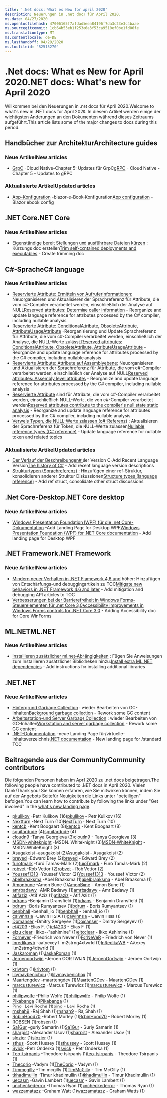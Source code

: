 ```yaml
---
title: '.Net docs: What es New for April 2020'
description: Neuerungen in .net docs für April 2020.
ms.date: 04/27/2020
ms.openlocfilehash: 47006165f7afdad5eea84196f7da3c23e3c4baae
ms.sourcegitcommit: 1cb64b53eb1f253e6a3f53ca9510ef0be1fd06fe
ms.translationtype: MT
ms.contentlocale: de-DE
ms.lasthandoff: 04/29/2020
ms.locfileid: "82515270"
---
```

# <a name="net-docs-whats-new-for-april-2020"></a><span data-ttu-id="630cf-103">.Net docs: What es New for April 2020</span><span class="sxs-lookup"><span data-stu-id="630cf-103">.NET docs: What's new for April 2020</span></span>

<span data-ttu-id="630cf-104">Willkommen bei den Neuerungen in .net docs für April 2020.</span><span class="sxs-lookup"><span data-stu-id="630cf-104">Welcome to what's new in .NET docs for April 2020.</span></span> <span data-ttu-id="630cf-105">In diesem Artikel werden einige der wichtigsten Änderungen an den Dokumenten während dieses Zeitraums aufgeführt.</span><span class="sxs-lookup"><span data-stu-id="630cf-105">This article lists some of the major changes to docs during this period.</span></span>

## <a name="architecture-guides"></a><span data-ttu-id="630cf-106">Handbücher zur Architektur</span><span class="sxs-lookup"><span data-stu-id="630cf-106">Architecture guides</span></span>

### <a name="new-articles"></a><span data-ttu-id="630cf-107">Neue Artikel</span><span class="sxs-lookup"><span data-stu-id="630cf-107">New articles</span></span>

- <span data-ttu-id="630cf-108">[GrpC](../architecture/cloud-native/grpc.md) -Cloud Native-Chapter 5: Updates für GrpC</span><span class="sxs-lookup"><span data-stu-id="630cf-108">[gRPC](../architecture/cloud-native/grpc.md) - Cloud Native - Chapter 5 - Updates to gRPC</span></span>

### <a name="updated-articles"></a><span data-ttu-id="630cf-109">Aktualisierte Artikel</span><span class="sxs-lookup"><span data-stu-id="630cf-109">Updated articles</span></span>

- <span data-ttu-id="630cf-110">[App-Konfiguration](../architecture/blazor-for-web-forms-developers/config.md) -blazor-e-Book-Konfiguration</span><span class="sxs-lookup"><span data-stu-id="630cf-110">[App configuration](../architecture/blazor-for-web-forms-developers/config.md) - Blazor ebook config</span></span>

## <a name="net-core"></a><span data-ttu-id="630cf-111">.NET Core</span><span class="sxs-lookup"><span data-stu-id="630cf-111">.NET Core</span></span>

### <a name="new-articles"></a><span data-ttu-id="630cf-112">Neue Artikel</span><span class="sxs-lookup"><span data-stu-id="630cf-112">New articles</span></span>

- <span data-ttu-id="630cf-113">[Eigenständige bereit Stellungen und ausführbare Dateien kürzen](../core/deploying/trim-self-contained.md) : Kürzungs doc erstellen</span><span class="sxs-lookup"><span data-stu-id="630cf-113">[Trim self-contained deployments and executables](../core/deploying/trim-self-contained.md) - Create trimming doc</span></span>

## <a name="c-language"></a><span data-ttu-id="630cf-114">C#-Sprache</span><span class="sxs-lookup"><span data-stu-id="630cf-114">C# language</span></span>

### <a name="new-articles"></a><span data-ttu-id="630cf-115">Neue Artikel</span><span class="sxs-lookup"><span data-stu-id="630cf-115">New articles</span></span>

- <span data-ttu-id="630cf-116">[Reservierte Attribute: Ermitteln von Aufruferinformationen:](../csharp/language-reference/attributes/caller-information.md) Neuorganisieren und Aktualisieren der Sprachreferenz für Attribute, die vom c#-Compiler verarbeitet werden, einschließlich der Analyse auf NULL</span><span class="sxs-lookup"><span data-stu-id="630cf-116">[Reserved attributes: Determine caller information](../csharp/language-reference/attributes/caller-information.md) - Reorganize and update language reference for attributes processed by the C# compiler, including nullable analysis</span></span>
- <span data-ttu-id="630cf-117">[Reservierte Attribute: ConditionalAttribute, ObsoleteAttribute, AttributeUsageAttribute](../csharp/language-reference/attributes/general.md) -Reorganisierung und Update Sprachreferenz für Attribute, die vom c#-Compiler verarbeitet werden, einschließlich der Analyse, die NULL-Werte zulässt.</span><span class="sxs-lookup"><span data-stu-id="630cf-117">[Reserved attributes: ConditionalAttribute, ObsoleteAttribute, AttributeUsageAttribute](../csharp/language-reference/attributes/general.md) - Reorganize and update language reference for attributes processed by the C# compiler, including nullable analysis</span></span>
- <span data-ttu-id="630cf-118">[Reservierte Attribute: Attribute auf Assemblyebene:](../csharp/language-reference/attributes/global.md) Neuorganisieren und Aktualisieren der Sprachreferenz für Attribute, die vom c#-Compiler verarbeitet werden, einschließlich der Analyse auf NULL</span><span class="sxs-lookup"><span data-stu-id="630cf-118">[Reserved attributes: Assembly level attributes](../csharp/language-reference/attributes/global.md) - Reorganize and update language reference for attributes processed by the C# compiler, including nullable analysis</span></span>
- <span data-ttu-id="630cf-119">[Reservierte Attribute](../csharp/language-reference/attributes/nullable-analysis.md) sind für Attribute, die vom c#-Compiler verarbeitet werden, einschließlich NULL-Werte, die von c#-Compiler verarbeitet werden</span><span class="sxs-lookup"><span data-stu-id="630cf-119">[Reserved attributes contribute to the compiler's null state static analysis](../csharp/language-reference/attributes/nullable-analysis.md) - Reorganize and update language reference for attributes processed by the C# compiler, including nullable analysis</span></span>
- <span data-ttu-id="630cf-120">[Verweis Typen, die NULL-Werte zulassen (c#-Referenz)](../csharp/language-reference/builtin-types/nullable-reference-types.md) : Aktualisieren der Sprachreferenz für Token, die NULL-Werte zulassen</span><span class="sxs-lookup"><span data-stu-id="630cf-120">[Nullable reference types (C# reference)](../csharp/language-reference/builtin-types/nullable-reference-types.md) - Update language reference for nullable token and related topics</span></span>

### <a name="updated-articles"></a><span data-ttu-id="630cf-121">Aktualisierte Artikel</span><span class="sxs-lookup"><span data-stu-id="630cf-121">Updated articles</span></span>

- <span data-ttu-id="630cf-122">[Der Verlauf der Beschreibungen\# ](../csharp/whats-new/csharp-version-history.md) der Version C-Add Recent Language Version</span><span class="sxs-lookup"><span data-stu-id="630cf-122">[The history of C\#](../csharp/whats-new/csharp-version-history.md) - Add recent language version descriptions</span></span>
- <span data-ttu-id="630cf-123">[Strukturtypen (Sprachreferenz)](../csharp/language-reference/builtin-types/struct.md) : Hinzufügen einer ref-Struktur, konsolidieren anderer Struktur Diskussionen</span><span class="sxs-lookup"><span data-stu-id="630cf-123">[Structure types (language reference)](../csharp/language-reference/builtin-types/struct.md) - Add ref struct, consolidate other struct discussions</span></span>

## <a name="net-core-desktop"></a><span data-ttu-id="630cf-124">.Net Core-Desktop</span><span class="sxs-lookup"><span data-stu-id="630cf-124">.NET Core desktop</span></span>

### <a name="new-articles"></a><span data-ttu-id="630cf-125">Neue Artikel</span><span class="sxs-lookup"><span data-stu-id="630cf-125">New articles</span></span>

- <span data-ttu-id="630cf-126">[Windows Presentation Foundation (WPF) für die .net Core-Dokumentation](../desktop-wpf/index.yml) -Add Landing Page for Desktop WPF</span><span class="sxs-lookup"><span data-stu-id="630cf-126">[Windows Presentation Foundation (WPF) for .NET Core documentation](../desktop-wpf/index.yml) - Add landing page for Desktop WPF</span></span>

## <a name="net-framework"></a><span data-ttu-id="630cf-127">.NET Framework</span><span class="sxs-lookup"><span data-stu-id="630cf-127">.NET Framework</span></span>

### <a name="new-articles"></a><span data-ttu-id="630cf-128">Neue Artikel</span><span class="sxs-lookup"><span data-stu-id="630cf-128">New articles</span></span>

- <span data-ttu-id="630cf-129">[Mindern neuer Verhalten in .NET Framework 4,6 und](../framework/migration-guide/mitigations.md) höher: Hinzufügen von Entschärfungs-und debuggingartikeln zu TOC</span><span class="sxs-lookup"><span data-stu-id="630cf-129">[Mitigate new behaviors in .NET Framework 4.6 and later](../framework/migration-guide/mitigations.md) - Add mitigation and debugging API articles to TOC</span></span>
- <span data-ttu-id="630cf-130">[Verbesserungen bei der Barrierefreiheit in Windows Forms-Steuerelementen für .net Core 3,0](../framework/winforms/windows-forms-accessibility-improvements.md)</span><span class="sxs-lookup"><span data-stu-id="630cf-130">[Accessibility improvements in Windows Forms controls for .NET Core 3.0](../framework/winforms/windows-forms-accessibility-improvements.md) - Adding Accessibility doc for Core WinForms</span></span>

## <a name="mlnet"></a><span data-ttu-id="630cf-131">ML.NET</span><span class="sxs-lookup"><span data-stu-id="630cf-131">ML.NET</span></span>

### <a name="new-articles"></a><span data-ttu-id="630cf-132">Neue Artikel</span><span class="sxs-lookup"><span data-stu-id="630cf-132">New articles</span></span>

- <span data-ttu-id="630cf-133">[Installieren zusätzlicher ml.net-Abhängigkeiten](../machine-learning/how-to-guides/install-extra-dependencies.md) : Fügen Sie Anweisungen zum Installieren zusätzlicher Bibliotheken hinzu.</span><span class="sxs-lookup"><span data-stu-id="630cf-133">[Install extra ML.NET dependencies](../machine-learning/how-to-guides/install-extra-dependencies.md) - Add instructions for installing additional libraries</span></span>

## <a name="net"></a><span data-ttu-id="630cf-134">.NET</span><span class="sxs-lookup"><span data-stu-id="630cf-134">.NET</span></span>

### <a name="new-articles"></a><span data-ttu-id="630cf-135">Neue Artikel</span><span class="sxs-lookup"><span data-stu-id="630cf-135">New articles</span></span>

- <span data-ttu-id="630cf-136">[Hintergrund Garbage Collection](../standard/garbage-collection/background-gc.md) : wieder Bearbeiten von GC-Inhalten</span><span class="sxs-lookup"><span data-stu-id="630cf-136">[Background garbage collection](../standard/garbage-collection/background-gc.md) - Rework some GC content</span></span>
- <span data-ttu-id="630cf-137">[Arbeitsstation-und Server Garbage Collection](../standard/garbage-collection/workstation-server-gc.md) : wieder Bearbeiten von GC-Inhalten</span><span class="sxs-lookup"><span data-stu-id="630cf-137">[Workstation and server garbage collection](../standard/garbage-collection/workstation-server-gc.md) - Rework some GC content</span></span>
- <span data-ttu-id="630cf-138">[.NET-Dokumentation](../standard/index.yml) -neue Landing Page für/virtuelle-Inhaltsverzeichnis</span><span class="sxs-lookup"><span data-stu-id="630cf-138">[.NET documentation](../standard/index.yml) - New landing page for /standard TOC</span></span>

## <a name="community-contributors"></a><span data-ttu-id="630cf-139">Beitragende aus der Community</span><span class="sxs-lookup"><span data-stu-id="630cf-139">Community contributors</span></span>

<span data-ttu-id="630cf-140">Die folgenden Personen haben im April 2020 zu .net docs beigetragen.</span><span class="sxs-lookup"><span data-stu-id="630cf-140">The following people have contributed to .NET docs in April 2020.</span></span> <span data-ttu-id="630cf-141">Vielen Dank!</span><span class="sxs-lookup"><span data-stu-id="630cf-141">Thank you!</span></span> <span data-ttu-id="630cf-142">Sie können erfahren, wie Sie mitwirken können, indem Sie auf der Angebots [Seite](index.yml)für Neuigkeiten die Links unter "beteiligen" befolgen.</span><span class="sxs-lookup"><span data-stu-id="630cf-142">You can learn how to contribute by following the links under "Get involved" in the [what's new landing page](index.yml).</span></span>

- <span data-ttu-id="630cf-143">[pkulikov](https://github.com/pkulikov) -Petr Kulikow (16)</span><span class="sxs-lookup"><span data-stu-id="630cf-143">[pkulikov](https://github.com/pkulikov) - Petr Kulikov (16)</span></span>
- <span data-ttu-id="630cf-144">[Nextturn](https://github.com/NextTurn) -Next Turn (10)</span><span class="sxs-lookup"><span data-stu-id="630cf-144">[NextTurn](https://github.com/NextTurn) - Next Turn (10)</span></span>
- <span data-ttu-id="630cf-145">[kentcb](https://github.com/kentcb) -Kent Boogaart (8)</span><span class="sxs-lookup"><span data-stu-id="630cf-145">[kentcb](https://github.com/kentcb) - Kent Boogaart (8)</span></span>
- <span data-ttu-id="630cf-146">[sguitardude](https://github.com/sguitardude) (4)</span><span class="sxs-lookup"><span data-stu-id="630cf-146">[sguitardude](https://github.com/sguitardude) (4)</span></span>
- <span data-ttu-id="630cf-147">[cloudn9](https://github.com/cloudn9) -Tanya Georgieva (3)</span><span class="sxs-lookup"><span data-stu-id="630cf-147">[cloudn9](https://github.com/cloudn9) - Tanya Georgieva (3)</span></span>
- <span data-ttu-id="630cf-148">[MSDN-whiteknight](https://github.com/MSDN-WhiteKnight) -MSDN. Whiteknight (3)</span><span class="sxs-lookup"><span data-stu-id="630cf-148">[MSDN-WhiteKnight](https://github.com/MSDN-WhiteKnight) - MSDN.WhiteKnight (3)</span></span>
- <span data-ttu-id="630cf-149">[Asugakoisi](https://github.com/Asugakoisi) -asugakoisi (2)</span><span class="sxs-lookup"><span data-stu-id="630cf-149">[Asugakoisi](https://github.com/Asugakoisi) - Asugakoisi (2)</span></span>
- <span data-ttu-id="630cf-150">[breyed](https://github.com/breyed) -Edward Brey (2)</span><span class="sxs-lookup"><span data-stu-id="630cf-150">[breyed](https://github.com/breyed) - Edward Brey (2)</span></span>
- <span data-ttu-id="630cf-151">[furotmark](https://github.com/furoTmark) -furó Tamás-Márk (2)</span><span class="sxs-lookup"><span data-stu-id="630cf-151">[furoTmark](https://github.com/furoTmark) -  Furó Tamás-Márk (2)</span></span>
- <span data-ttu-id="630cf-152">[robvet](https://github.com/robvet) -Rob Vettor (2)</span><span class="sxs-lookup"><span data-stu-id="630cf-152">[robvet](https://github.com/robvet) - Rob Vettor (2)</span></span>
- <span data-ttu-id="630cf-153">[Youssef1313](https://github.com/Youssef1313) -Youssef Victor (2)</span><span class="sxs-lookup"><span data-stu-id="630cf-153">[Youssef1313](https://github.com/Youssef1313) - Youssef Victor (2)</span></span>
- <span data-ttu-id="630cf-154">[abelbraaksma](https://github.com/abelbraaksma) -Abel Braaksma (1)</span><span class="sxs-lookup"><span data-stu-id="630cf-154">[abelbraaksma](https://github.com/abelbraaksma) - Abel Braaksma (1)</span></span>
- <span data-ttu-id="630cf-155">[Amonbune](https://github.com/AmonBune) -Amon Bune (1)</span><span class="sxs-lookup"><span data-stu-id="630cf-155">[AmonBune](https://github.com/AmonBune) - Amon Bune (1)</span></span>
- <span data-ttu-id="630cf-156">[amrbadawy](https://github.com/amrbadawy) -AMR Badawy (1)</span><span class="sxs-lookup"><span data-stu-id="630cf-156">[amrbadawy](https://github.com/amrbadawy) - Amr Badawy (1)</span></span>
- <span data-ttu-id="630cf-157">[atifaziz](https://github.com/atifaziz) -Atif Aziz (1)</span><span class="sxs-lookup"><span data-stu-id="630cf-157">[atifaziz](https://github.com/atifaziz) - Atif Aziz (1)</span></span>
- <span data-ttu-id="630cf-158">[bdrans](https://github.com/bdrans) -Benjamin Dransfield (1)</span><span class="sxs-lookup"><span data-stu-id="630cf-158">[bdrans](https://github.com/bdrans) - Benjamin Dransfield (1)</span></span>
- <span data-ttu-id="630cf-159">[bdrum](https://github.com/bdrum) -Boris Rumyantsev (1)</span><span class="sxs-lookup"><span data-stu-id="630cf-159">[bdrum](https://github.com/bdrum) - Boris Rumyantsev (1)</span></span>
- <span data-ttu-id="630cf-160">[benbhall](https://github.com/benbhall) -benhall_io (1)</span><span class="sxs-lookup"><span data-stu-id="630cf-160">[benbhall](https://github.com/benbhall) - benhall_io (1)</span></span>
- <span data-ttu-id="630cf-161">[calvinhsia](https://github.com/calvinhsia) -Calvin HSIA (1)</span><span class="sxs-lookup"><span data-stu-id="630cf-161">[calvinhsia](https://github.com/calvinhsia) - Calvin Hsia (1)</span></span>
- <span data-ttu-id="630cf-162">[Domanser](https://github.com/Domanser) -Dmitry Sergeyev (1)</span><span class="sxs-lookup"><span data-stu-id="630cf-162">[Domanser](https://github.com/Domanser) - Dmitry Sergeyev (1)</span></span>
- <span data-ttu-id="630cf-163">[ef4203](https://github.com/ef4203) -Elias F. (1)</span><span class="sxs-lookup"><span data-stu-id="630cf-163">[ef4203](https://github.com/ef4203) - Elias F. (1)</span></span>
- <span data-ttu-id="630cf-164">[elzu ciear](https://github.com/eltociear) -Ikko--"ashimine" (1)</span><span class="sxs-lookup"><span data-stu-id="630cf-164">[eltociear](https://github.com/eltociear) - Ikko Ashimine (1)</span></span>
- <span data-ttu-id="630cf-165">[Fornever](https://github.com/ForNeVeR) -Friedrich von Never (1)</span><span class="sxs-lookup"><span data-stu-id="630cf-165">[ForNeVeR](https://github.com/ForNeVeR) - Friedrich von Never (1)</span></span>
- <span data-ttu-id="630cf-166">[Inredikawb](https://github.com/InRedikaWB) -aatyexey I. m2strng4dtwrld (1)</span><span class="sxs-lookup"><span data-stu-id="630cf-166">[InRedikaWB](https://github.com/InRedikaWB) - Aλexey I.m2strng4dtwrld (1)</span></span>
- <span data-ttu-id="630cf-167">[Jaskaroman](https://github.com/JaskaRoman) (1)</span><span class="sxs-lookup"><span data-stu-id="630cf-167">[JaskaRoman](https://github.com/JaskaRoman) (1)</span></span>
- <span data-ttu-id="630cf-168">[Jeroenoortwijn](https://github.com/JeroenOortwijn) -Jeroen OORTWIJN (1)</span><span class="sxs-lookup"><span data-stu-id="630cf-168">[JeroenOortwijn](https://github.com/JeroenOortwijn) - Jeroen Oortwijn (1)</span></span>
- <span data-ttu-id="630cf-169">[krivtom](https://github.com/krivtom) (1)</span><span class="sxs-lookup"><span data-stu-id="630cf-169">[krivtom](https://github.com/krivtom) (1)</span></span>
- <span data-ttu-id="630cf-170">[lilymaybenichou](https://github.com/lilymaybenichou) (1)</span><span class="sxs-lookup"><span data-stu-id="630cf-170">[lilymaybenichou](https://github.com/lilymaybenichou) (1)</span></span>
- <span data-ttu-id="630cf-171">[Maartengdev](https://github.com/MaartenGDev) -maartengdev (1)</span><span class="sxs-lookup"><span data-stu-id="630cf-171">[MaartenGDev](https://github.com/MaartenGDev) - MaartenGDev (1)</span></span>
- <span data-ttu-id="630cf-172">[marcusturewicz](https://github.com/marcusturewicz) -Marcus Turewicz (1)</span><span class="sxs-lookup"><span data-stu-id="630cf-172">[marcusturewicz](https://github.com/marcusturewicz) - Marcus Turewicz (1)</span></span>
- <span data-ttu-id="630cf-173">[philipwolfe](https://github.com/philipwolfe) -Philip Wolfe (1)</span><span class="sxs-lookup"><span data-stu-id="630cf-173">[philipwolfe](https://github.com/philipwolfe) - Philip Wolfe (1)</span></span>
- <span data-ttu-id="630cf-174">[Pikabanga](https://github.com/Pikabanga) (1)</span><span class="sxs-lookup"><span data-stu-id="630cf-174">[Pikabanga](https://github.com/Pikabanga) (1)</span></span>
- <span data-ttu-id="630cf-175">[Pino](https://github.com/pino) -Levi Rocha (1)</span><span class="sxs-lookup"><span data-stu-id="630cf-175">[pino](https://github.com/pino) - Levi Rocha (1)</span></span>
- <span data-ttu-id="630cf-176">[rnshah9](https://github.com/rnshah9) -Raj Shah (1)</span><span class="sxs-lookup"><span data-stu-id="630cf-176">[rnshah9](https://github.com/rnshah9) - Raj Shah (1)</span></span>
- <span data-ttu-id="630cf-177">[RobinHood70](https://github.com/RobinHood70) -Robert Morley (1)</span><span class="sxs-lookup"><span data-stu-id="630cf-177">[RobinHood70](https://github.com/RobinHood70) - Robert Morley (1)</span></span>
- <span data-ttu-id="630cf-178">[ROBSEN](https://github.com/robsen) (1)</span><span class="sxs-lookup"><span data-stu-id="630cf-178">[robsen](https://github.com/robsen) (1)</span></span>
- <span data-ttu-id="630cf-179">[Sa1Gur](https://github.com/Sa1Gur) -guriy Samarin (1)</span><span class="sxs-lookup"><span data-stu-id="630cf-179">[Sa1Gur](https://github.com/Sa1Gur) - Guriy Samarin (1)</span></span>
- <span data-ttu-id="630cf-180">[sharpist](https://github.com/sharpist) -Alexander Usov (1)</span><span class="sxs-lookup"><span data-stu-id="630cf-180">[sharpist](https://github.com/sharpist) - Alexander Usov (1)</span></span>
- <span data-ttu-id="630cf-181">[slozier](https://github.com/slozier) (1)</span><span class="sxs-lookup"><span data-stu-id="630cf-181">[slozier](https://github.com/slozier) (1)</span></span>
- <span data-ttu-id="630cf-182">[sthus](https://github.com/sthussey) -Scott Hussey (1)</span><span class="sxs-lookup"><span data-stu-id="630cf-182">[sthussey](https://github.com/sthussey) - Scott Hussey (1)</span></span>
- <span data-ttu-id="630cf-183">[Svick](https://github.com/svick) -Petr Onderka (1)</span><span class="sxs-lookup"><span data-stu-id="630cf-183">[svick](https://github.com/svick) - Petr Onderka (1)</span></span>
- <span data-ttu-id="630cf-184">[Teo-tsirpanis](https://github.com/teo-tsirpanis) -Theodore tsirpanis (1)</span><span class="sxs-lookup"><span data-stu-id="630cf-184">[teo-tsirpanis](https://github.com/teo-tsirpanis) - Theodore Tsirpanis (1)</span></span>
- <span data-ttu-id="630cf-185">[Thecorio](https://github.com/TheCorio) -Vadym (1)</span><span class="sxs-lookup"><span data-stu-id="630cf-185">[TheCorio](https://github.com/TheCorio) - Vadym (1)</span></span>
- <span data-ttu-id="630cf-186">[Timmcgilly](https://github.com/TimMcGilly) -Tim mcgilly (1)</span><span class="sxs-lookup"><span data-stu-id="630cf-186">[TimMcGilly](https://github.com/TimMcGilly) - Tim McGilly (1)</span></span>
- <span data-ttu-id="630cf-187">[tkhadimullin](https://github.com/tkhadimullin) -Timur khadimullin (1)</span><span class="sxs-lookup"><span data-stu-id="630cf-187">[tkhadimullin](https://github.com/tkhadimullin) - Timur Khadimullin (1)</span></span>
- <span data-ttu-id="630cf-188">[uecasm](https://github.com/uecasm) -Gavin Lambert (1)</span><span class="sxs-lookup"><span data-stu-id="630cf-188">[uecasm](https://github.com/uecasm) - Gavin Lambert (1)</span></span>
- <span data-ttu-id="630cf-189">[uncheckederror](https://github.com/uncheckederror) -Thomas Ryan (1)</span><span class="sxs-lookup"><span data-stu-id="630cf-189">[uncheckederror](https://github.com/uncheckederror) - Thomas Ryan (1)</span></span>
- <span data-ttu-id="630cf-190">[wazzamatazz](https://github.com/wazzamatazz) -Graham Watt (1)</span><span class="sxs-lookup"><span data-stu-id="630cf-190">[wazzamatazz](https://github.com/wazzamatazz) - Graham Watts (1)</span></span>
